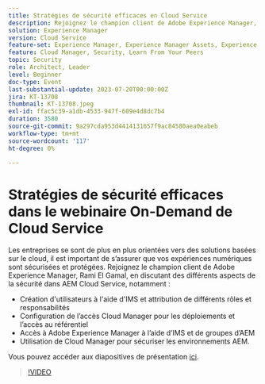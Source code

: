 ```yaml
---
title: Stratégies de sécurité efficaces en Cloud Service
description: Rejoignez le champion client de Adobe Experience Manager, Rami El Gamal, en discutant des différents aspects de la sécurité dans AEM Cloud Service.
solution: Experience Manager
version: Cloud Service
feature-set: Experience Manager, Experience Manager Assets, Experience Manager Sites
feature: Cloud Manager, Security, Learn From Your Peers
topic: Security
role: Architect, Leader
level: Beginner
doc-type: Event
last-substantial-update: 2023-07-20T00:00:00Z
jira: KT-13708
thumbnail: KT-13708.jpeg
exl-id: ffac5c39-a1db-4533-947f-609e4d8dc7b4
duration: 3580
source-git-commit: 9a297cda953d4414131657f9ac84580aea0eabeb
workflow-type: tm+mt
source-wordcount: '117'
ht-degree: 0%

---
```


# Stratégies de sécurité efficaces dans le webinaire On-Demand de Cloud Service

Les entreprises se sont de plus en plus orientées vers des solutions basées sur le cloud, il est important de s’assurer que vos expériences numériques sont sécurisées et protégées. Rejoignez le champion client de Adobe Experience Manager, Rami El Gamal, en discutant des différents aspects de la sécurité dans AEM Cloud Service, notamment :

* Création d&#39;utilisateurs à l&#39;aide d&#39;IMS et attribution de différents rôles et responsabilités
* Configuration de l’accès Cloud Manager pour les déploiements et l’accès au référentiel
* Accès à Adobe Experience Manager à l’aide d’IMS et de groupes d’AEM
* Utilisation de Cloud Manager pour sécuriser les environnements AEM.

Vous pouvez accéder aux diapositives de présentation [ici](../../assets/experience-manager/july2023/effective-security-strategies-in-cloud-service/AEM-CloudManager-Security_Webinar_July_18.pdf).

>[!VIDEO](https://video.tv.adobe.com/v/3421772/?learn=on)

